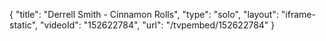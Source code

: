 {
    "title": "Derrell Smith - Cinnamon Rolls",
    "type": "solo",
    "layout": "iframe-static",
    "videoId": "152622784",
    "url": "\/tvpembed\/152622784"
}